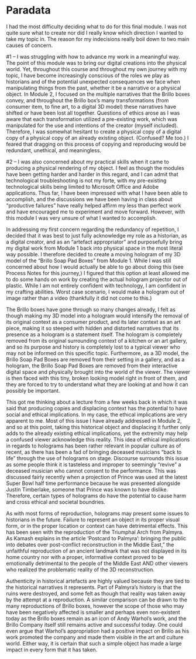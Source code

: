 # Paradata



I had the most difficulty deciding what to do for this final module. I was not quite sure what to create nor did I really know which direction I wanted to take my topic in. The reason for my indecisions really boil down to two main causes of concern. 

#1 – I was struggling with how to advance my work in a meaningful way. The point of this module was to bring our digital creations into the physical world. Yet, throughout this course and throughout my own journey with my topic, I have become increasingly conscious of the roles we play as historians and of the potential unexpected consequences we face when manipulating things from the past, whether it be a narrative or a physical object. In Module 2, I focused on the multiple narratives that the Brillo boxes convey, and throughout the Brillo box’s many transformations (from consumer item, to fine art, to a digital 3D model) these narratives have shifted or have been lost all together. Questions of ethics arose as I was aware that each transformation utilized a pre-existing work, which was manipulated for the use and intentions of the creator (myself included). Therefore, I was somewhat hesitant to create a physical copy of a digital copy of a physical copy of an already existing object. (Confused? Me too.) I feared that dragging on this process of copying and reproducing would be redundant, unethical, and meaningless. 


#2 – I was also concerned about my practical skills when it came to producing a physical rendering of my object.  I feel as though the modules have been getting harder and harder in this regard, and I can admit that technological troubleshooting is not my forte, with my pre-existing technological skills being limited to Microsoft Office and Adobe applications. Thus far, I have been impressed with what I have been able to accomplish, and the discussions we have been having in class about “productive failures” have really helped affirm my less than perfect work and have encouraged me to experiment and move forward. However, with this module I was very unsure of what I wanted to accomplish.


In addressing my first concern regarding the redundancy of repetition, I decided that it was best to just fully acknowledge my role as a historian, as a digital creator, and as an “artefact appropriator” and purposefully bring my digital work from Module 1 back into physical space in the most literal way possible.  I therefore decided to create a moving hologram of my 3D model of the “Brillo Soap Pad Boxes” from Module 1. While I was still concerned about how I would actually be able to go about doing this (see Process Notes for this journey,) I figured that this option at least allowed me to do some hands on work by creating the actual hologram projector out of plastic. While I am not entirely confident with technology, I am confident in my crafting abilities. Worst case scenario, I would make a hologram out of image rather than a video (thankfully it did not come to this.)

The Brillo boxes have gone through so many changes already, I felt as though making my 3D model into a hologram would intensify the removal of its original context as a consumer product, and its later context as an art piece, making it so steeped with hidden and distorted narratives that its presence as a hologram is a statement itself.  The hologram is completely removed from its original surrounding context of a kitchen or an art gallery, and so its purpose and history is completely lost to a typical viewer who may not be informed on this specific topic. Furthermore, as a 3D model, the Brillo Soap Pad Boxes are removed from their setting in a gallery, and as a hologram, the Brillo Soap Pad Boxes are removed from their interactive digital space and physically brought into the world of the viewer. The viewer is then faced with this tiny, broken looking model right in front of them, and they are forced to try to understand what they are looking at and how it can possibly be important.

This got me thinking about a lecture from a few weeks back in which it was said that producing copies and displacing context has the potential to have social and ethical implications. In my case, the ethical implications are very apparent to me. Most of this issue I have already addressed in Module 2, and so at this point, taking this historical object and displacing it further only adds to the already existing ethical implications, yet the extremity may help a confused viewer acknowledge this reality. This idea of ethical implications in regards to holograms has been rather relevant in popular culture as of recent, as there has been a fad of bringing deceased musicians “back to life” through the use of holograms on stage. Discourse surrounds this issue as some people think it is tasteless and improper to seemingly “revive” a deceased musician who cannot consent to the performance. This was discussed fairly recently when a projection of Prince was used at the latest Super Bowl half time performance because he was presented alongside Justin Timberlake, someone that Prince was known to have dislike. Therefore, certain types of holograms do have the potential to cause harm and cross ethical and societal boundries. 

As with most forms of reproduction, holograms may present some issues to historians in the future. Failure to represent an object in its proper visual form, or in the proper location or context can have detrimental effects. This has been seen with the reproduction of the Triumphal Arch from Palmyra. As Kamash explains in the article ‘Postcard to Palmyra’: bringing the public into debates over post-conflict reconstruction in the Middle East,” the unfaithful reproduction of an ancient landmark that was not displayed in its home country nor with a proper, informative context proved to be emotionally detrimental to the people of the Middle East AND other viewers who realized the problematic reality of the 3D reconstruction. 

Authenticity in historical artefacts are highly valued because they are tied to the historical narratives it represents. Part of Palmyra’s history is that the ruins were destroyed, and some felt as though that reality was taken away by the attempt at a reproduction. A similar comparison can be drawn to the many reproductions of Brillo boxes, however the scope of those who may have been negatively affected is smaller and perhaps even non-existent today as the Brillo boxes remain as an icon of Andy Warhol’s work, and the Brillo Company itself still remains active and successful today. One could even argue that Warhol’s appropriation had a positive impact on Brillo as his work promoted the company and made them visible in the art and culture world. Either way, it is certain that such a simple object has made a large impact in every form that it has taken.
